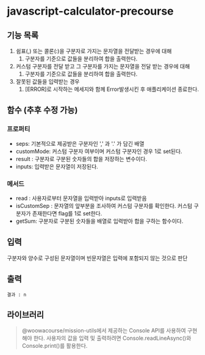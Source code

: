 # javascript-calculator-precourse


## 기능 목록
1. 쉼표(,) 또는 콜론(:)을 구분자로 가지는 문자열을 전달받는 경우에 대해
   1. 구분자를 기준으로 값들을 분리하여 합을 출력한다.
2. 커스텀 구분자를 전달 받고 그 구분자를 가지는 문자열을 전달 받는 경우에 대해
   1. 구분자를 기준으로 값들을 분리하여 합을 출력한다.
3. 잘못된 값들을 입력받는 경우
   1. [ERROR]로 시작하는 메세지와 함께 Error발생시킨 후 애플리케이션 종료한다.

## 함수 (추후 수정 가능)
### 프로퍼티
- seps: 기본적으로 제공받은 구분자인 ',' 과 '.' 가 담긴 배열
- customMode: 커스텀 구분자 여부이며 커스텀 구분자인 경우 1로 set된다.
- result : 구분자로 구분된 숫자들의 합을 저장하는 변수이다.
- inputs: 입력받은 문자열이 저장된다.

### 메서드
- read : 사용자로부터 문자열을 입력받아 inputs로 입력받음
- isCustomSep : 문자열의 앞부분을 조사하여 커스텀 구분자를 확인한다. 커스텀 구분자가 존재한다면 flag를 1로 set한다.
- getSum: 구분자로 구분된 숫자들을 배열로 입력받아 합을 구하는 함수이다.


## 입력
구분자와 양수로 구성된 문자열이며 빈문자열은 입력에 포함되지 않는 것으로 판단

## 출력

```text
결과 : n
```

## 라이브러리
>@woowacourse/mission-utils에서 제공하는 Console API를 사용하여 구현해야 한다.
>사용자의 값을 입력 및 출력하려면 Console.readLineAsync()와 Console.print()를 활용한다.
